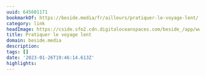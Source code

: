 ```yaml
---
uuid: 645601171
bookmarkOf: https://beside.media/fr/ailleurs/pratiquer-le-voyage-lent/
category: link
headImage: https://cside.sfo2.cdn.digitaloceanspaces.com/beside_/app/www/2021/06/BESIDE_voyage_lent_facebook.jpg
title: Pratiquer le voyage lent
domain: beside.media
description:
tags: []
date: '2023-01-26T19:46:14.613Z'
highlights:
---
```




